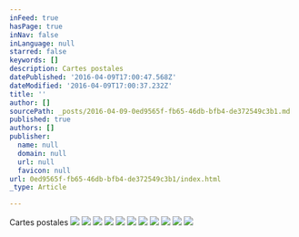 ```yaml
---
inFeed: true
hasPage: true
inNav: false
inLanguage: null
starred: false
keywords: []
description: Cartes postales
datePublished: '2016-04-09T17:00:47.568Z'
dateModified: '2016-04-09T17:00:37.232Z'
title: ''
author: []
sourcePath: _posts/2016-04-09-0ed9565f-fb65-46db-bfb4-de372549c3b1.md
published: true
authors: []
publisher:
  name: null
  domain: null
  url: null
  favicon: null
url: 0ed9565f-fb65-46db-bfb4-de372549c3b1/index.html
_type: Article

---
```

Cartes postales
![](https://the-grid-user-content.s3-us-west-2.amazonaws.com/b18385f7-a0c0-4e5b-9329-54ec4ce58c41.jpg)
![](https://the-grid-user-content.s3-us-west-2.amazonaws.com/682c2350-41cf-4bfc-ab9c-094e18e85bf3.jpg)
![](https://the-grid-user-content.s3-us-west-2.amazonaws.com/a9635211-276f-4c9b-aadc-e15d6859d5f5.jpg)
![](https://the-grid-user-content.s3-us-west-2.amazonaws.com/988a0029-e5d9-4b0e-aa1a-86513cd08ad3.jpg)
![](https://the-grid-user-content.s3-us-west-2.amazonaws.com/e5f1276c-a3c0-4568-942d-1033087df4ab.jpg)
![](https://the-grid-user-content.s3-us-west-2.amazonaws.com/7929daec-e4e6-4c3d-b264-fb67560603f0.jpg)
![](https://the-grid-user-content.s3-us-west-2.amazonaws.com/35aa770c-f518-474d-98fa-5ece84300db5.jpg)
![](https://the-grid-user-content.s3-us-west-2.amazonaws.com/a132770f-289b-4df2-ab1f-b280bf6dbf60.jpg)
![](https://the-grid-user-content.s3-us-west-2.amazonaws.com/eb44f822-8917-4f77-8fdc-f41e25de5d7a.jpg)
![](https://the-grid-user-content.s3-us-west-2.amazonaws.com/87c2c643-ab22-413a-a67e-03d489c948f9.jpg)
![](https://the-grid-user-content.s3-us-west-2.amazonaws.com/b7a9c510-6c02-4d64-9e1a-239ec6fb190a.jpg)